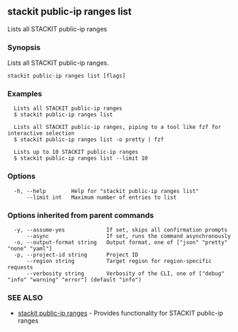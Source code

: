 ## stackit public-ip ranges list

Lists all STACKIT public-ip ranges

### Synopsis

Lists all STACKIT public-ip ranges.

```
stackit public-ip ranges list [flags]
```

### Examples

```
  Lists all STACKIT public-ip ranges
  $ stackit public-ip ranges list

  Lists all STACKIT public-ip ranges, piping to a tool like fzf for interactive selection
  $ stackit public-ip ranges list -o pretty | fzf

  Lists up to 10 STACKIT public-ip ranges
  $ stackit public-ip ranges list --limit 10
```

### Options

```
  -h, --help        Help for "stackit public-ip ranges list"
      --limit int   Maximum number of entries to list
```

### Options inherited from parent commands

```
  -y, --assume-yes             If set, skips all confirmation prompts
      --async                  If set, runs the command asynchronously
  -o, --output-format string   Output format, one of ["json" "pretty" "none" "yaml"]
  -p, --project-id string      Project ID
      --region string          Target region for region-specific requests
      --verbosity string       Verbosity of the CLI, one of ["debug" "info" "warning" "error"] (default "info")
```

### SEE ALSO

* [stackit public-ip ranges](./stackit_public-ip_ranges.md)	 - Provides functionality for STACKIT public-ip ranges

